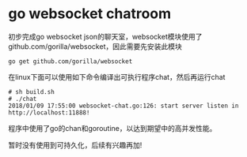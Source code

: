 # go websocket chatroom

初步完成go websocket json的聊天室，websocket模块使用了github.com/gorilla/websocket，因此需要先安装此模块

```shell
go get github.com/gorilla/websocket
```

在linux下面可以使用如下命令编译出可执行程序chat，然后再运行chat

```shell
# sh build.sh
# ./chat
2018/01/09 17:55:00 websocket-chat.go:126: start server listen in http://localhost:11888!
```

程序中使用了go的chan和goroutine，以达到期望中的高并发性能。

暂时没有使用到可持久化，后续有兴趣再加!